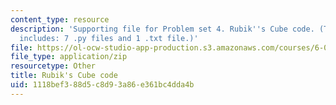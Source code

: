 ```yaml
---
content_type: resource
description: 'Supporting file for Problem set 4. Rubik''s Cube code. (This zip file
  includes: 7 .py files and 1 .txt file.)'
file: https://ol-ocw-studio-app-production.s3.amazonaws.com/courses/6-006-introduction-to-algorithms-spring-2008/1118bef388d5c8d93a86e361bc4dda4b_ps4_rubik.zip
file_type: application/zip
resourcetype: Other
title: Rubik's Cube code
uid: 1118bef3-88d5-c8d9-3a86-e361bc4dda4b
---
```


